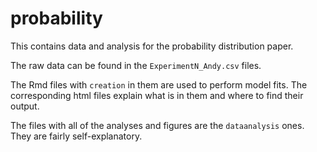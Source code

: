 # probability

This contains data and analysis for the probability distribution paper.

The raw data can be found in the `ExperimentN_Andy.csv` files.

The Rmd files with `creation` in them are used to perform model fits. The corresponding html files explain what is in them and where to find their output. 

The files with all of the analyses and figures are the `dataanalysis` ones. They are fairly self-explanatory. 
